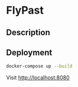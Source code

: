# FlyPast

## Description


## Deployment

```bash
docker-compose up --build
```

Visit [http://localhost:8080](http://localhost:8080)
